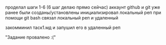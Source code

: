 проделал шаги 1-6 (6 шаг делаю прямо сейчас)
аккаунт github и git уже ранее были созданы/установлены 
инициализировал локальный реп при помощи git bash
связал локальный реп и удаленный

закомминил таск1.мд и запушил его в удаленный реп

"Задание провалено :("